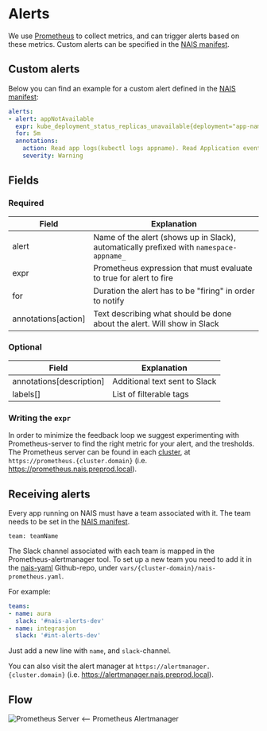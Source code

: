 Alerts
======

We use [Prometheus](https://prometheus.io/) to collect metrics, and can trigger alerts based on these metrics. Custom alerts can be specified in the [NAIS manifest](/documentation/contracts/README.md#nais-manifest).


## Custom alerts

Below you can find an example for a custom alert defined in the [NAIS manifest](/documentation/contracts/README.md#nais-manifest):

```yaml
alerts:
- alert: appNotAvailable
  expr: kube_deployment_status_replicas_unavailable{deployment="app-name"} > 0
  for: 5m
  annotations:
    action: Read app logs(kubectl logs appname). Read Application events (kubectl descibe deployment appname) 
    severity: Warning
```


## Fields

### Required

| Field               | Explanation                                                                             |
| ------------------- | --------------------------------------------------------------------------------------- |
| alert               | Name of the alert (shows up in Slack), automatically prefixed with `namespace-appname_` |
| expr                | Prometheus expression that must evaluate to true for alert to fire                      |
| for                 | Duration the alert has to be "firing" in order to notify                                |
| annotations[action] | Text describing what should be done about the alert. Will show in Slack                 |


### Optional

| Field | Explanation                                      |
| ----- | ------------------------------------------------ |
| annotations[description] | Additional text sent to Slack |
| labels[]                 | List of filterable tags       |


### Writing the `expr`

In order to minimize the feedback loop we suggest experimenting with Prometheus-server to find the right metric for your alert, and the tresholds. The Prometheus server can be found in each [cluster](/README.md#clusters), at `https://prometheus.{cluster.domain}` (i.e. https://prometheus.nais.preprod.local).


## Receiving alerts

Every app running on NAIS must have a team associated with it. The team needs to be set in the [NAIS manifest](/documentation/contracts/README.md#nais-manifest).

```
team: teamName
```

The Slack channel associated with each team is mapped in the Prometheus-alertmanager tool. To set up a new team you need to add it in the [nais-yaml](https://github.com/navikt/nais-yaml) Github-repo, under `vars/{cluster-domain}/nais-prometheus.yaml`.

For example:
```yaml
teams:
- name: aura
  slack: '#nais-alerts-dev'
- name: integrasjon
  slack: '#int-alerts-dev'
```

Just add a new line with `name`, and `slack`-channel.

You can also visit the alert manager at `https://alertmanager.{cluster.domain}` (i.e. https://alertmanager.nais.preprod.local).


## Flow

![Prometheus Server \<-- Prometheus Alertmanager](/media/prometheus_alertmanager_overview.png)
